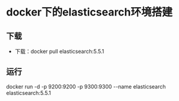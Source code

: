 # docker下的elasticsearch环境搭建

## 下载
- 下载：docker pull elasticsearch:5.5.1

## 运行
docker run -d -p 9200:9200 -p 9300:9300 --name elasticsearch elasticsearch:5.5.1

